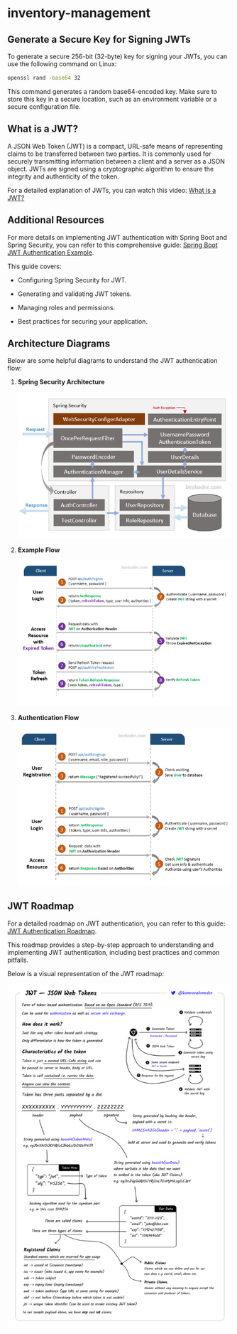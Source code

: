 ﻿# inventory-management

## Generate a Secure Key for Signing JWTs

To generate a secure 256-bit (32-byte) key for signing your JWTs, you can use the following command on Linux:

```bash
openssl rand -base64 32
```

This command generates a random base64-encoded key. Make sure to store this key in a secure location, such as an environment variable or a secure configuration file.

## What is a JWT?

A JSON Web Token (JWT) is a compact, URL-safe means of representing claims to be transferred between two parties. It is commonly used for securely transmitting information between a client and a server as a JSON object. JWTs are signed using a cryptographic algorithm to ensure the integrity and authenticity of the token.

For a detailed explanation of JWTs, you can watch this video: [What is a JWT?](https://youtu.be/fskpKoT3eBc?si=UjUe7Rl6aFDqg0TB)

## Additional Resources

For more details on implementing JWT authentication with Spring Boot and Spring Security, you can refer to this comprehensive guide: [Spring Boot JWT Authentication Example](https://github.com/bezkoder/spring-boot-spring-security-jwt-authentication).

This guide covers:

- Configuring Spring Security for JWT.

- Generating and validating JWT tokens.

- Managing roles and permissions.

- Best practices for securing your application.

## Architecture Diagrams

Below are some helpful diagrams to understand the JWT authentication flow:

1. **Spring Security Architecture**


   ![Spring Security Architecture](jwt-authentication-spring-security-architecture.png)

2. **Example Flow**


   ![Example Flow](jwt-authentication-spring-security-example-flow.png)

3. **Authentication Flow**


   ![Authentication Flow](jwt-authentication-spring-security-flow.png)

## JWT Roadmap

For a detailed roadmap on JWT authentication, you can refer to this guide: [JWT Authentication Roadmap](https://roadmap.sh/guides/jwt-authentication).

This roadmap provides a step-by-step approach to understanding and implementing JWT authentication, including best practices and common pitfalls.

Below is a visual representation of the JWT roadmap:

<img src="jwt-roadmap.png" alt="JWT Roadmap" width="1000">
